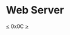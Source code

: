 # Web Server
[<](https://github.com/TheeKingZa/alx-system_engineering-devops/tree/master/0x0B-ssh/README.md) 0x0C [>](https://github.com/TheeKingZa/alx-system_engineering-devops/tree/master/0x0D-web_stack_debugging_0/README.md)
